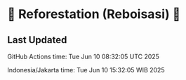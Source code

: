 
# 🌳 Reforestation (Reboisasi) 🌲

## Last Updated

GitHub Actions time: Tue Jun 10 08:32:05 UTC 2025

Indonesia/Jakarta time: Tue Jun 10 15:32:05 WIB 2025
